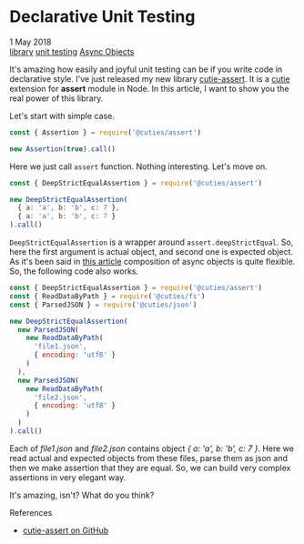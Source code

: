 # Declarative Unit Testing

<div class="date">1 May 2018</div>

<div class="tags">
  <a class="tag" href="/../tags/library">library</a>
  <a class="tag" href="/../tags/unittesting">unit testing</a>
  <a class="tag" href="/../tags/asyncobjects">Async Objects</a>
</div>

It's amazing how easily and joyful unit testing can be if you write code in declarative style. I've just released my new library [cutie-assert](https://github.com/Guseyn/cutie-assert). It is a [cutie](https://github.com/Guseyn/cutie) extension for **assert** module in Node. In this article, I want to show you the real power of this library.

Let's start with simple case.

```js
const { Assertion } = require('@cuties/assert')

new Assertion(true).call()
```

Here we just call `assert` function. Nothing interesting. Let's move on.

```js
const { DeepStrictEqualAssertion } = require('@cuties/assert')

new DeepStrictEqualAssertion(
  { a: 'a', b: 'b', c: 7 },
  { a: 'a', b: 'b', c: 7 }
).call()
```

`DeepStrictEqualAssertion` is a wrapper around `assert.deepStrictEqual`. So, here the first argument is actual object, and second one is expected object. As it's been said in [this article](/../async-objects-instead-of-async-calls) composition of async objects is quite flexible. So, the following code also works.

```js
const { DeepStrictEqualAssertion } = require('@cuties/assert')
const { ReadDataByPath } = require('@cuties/fs')
const { ParsedJSON } = require('@cuties/json')

new DeepStrictEqualAssertion(
  new ParsedJSON(
    new ReadDataByPath(
      'file1.json',
      { encoding: 'utf8' }
    )
  ),
  new ParsedJSON(
    new ReadDataByPath(
      'file2.json',
      { encoding: 'utf8' }
    )
  )
).call()
```

Each of *file1.json* and *file2.json* contains object *{ a: 'a', b: 'b', c: 7 }*. Here we read actual and expected objects from these files, parse them as json and then we make assertion that they are equal. So, we can build very complex assertions in very elegant way.

It's amazing, isn't? What do you think?

<div class="refs">References</div>

* [cutie-assert on GitHub](https://github.com/Guseyn/cutie-assert)
